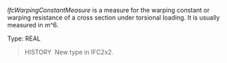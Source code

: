 ﻿_IfcWarpingConstantMeasure_ is a measure for the warping constant or warping resistance of a cross section under torsional loading. It is usually measured in m\^6.

Type: REAL

> HISTORY&nbsp; New type in IFC2x2.